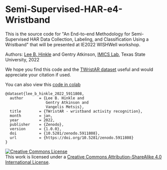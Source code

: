 # Semi-Supervised-HAR-e4-Wristband
This is the source code for "An End-to-end Methodology for Semi-Supervised HAR Data Collection, Labeling, and Classification Using a Wristband" that will be presented at IE2022 WISHWell workshop.

Authors:  [Lee B. Hinkle](https://userweb.cs.txstate.edu/~lbh31/) and Gentry Atkinson, [IMICS Lab](https://imics.wp.txstate.edu/), Texas State University, 2022

We hope you find this code and the [TWristAR dataset](https://zenodo.org/record/5911808) useful and would appreciate your citation if used.

You can also view this [code in colab](https://colab.research.google.com/drive/1yObSZMaSni-YvJ_YsS7uGaMnPWGJbKvK?usp=sharing)
```
@dataset{lee_b_hinkle_2022_5911808,
  author       = {Lee B. Hinkle and
                  Gentry Atkinson and
                  Vangelis Metsis},
  title        = {TWristAR - wristband activity recognition},
  month        = jan,
  year         = 2022,
  publisher    = {Zenodo},
  version      = {1.0.0},
  doi          = {10.5281/zenodo.5911808},
  url          = {https://doi.org/10.5281/zenodo.5911808}
}
```

<a rel="license" href="http://creativecommons.org/licenses/by-sa/4.0/"><img alt="Creative Commons License" style="border-width:0" src="https://i.creativecommons.org/l/by-sa/4.0/88x31.png" /></a><br />This work is licensed under a <a rel="license" href="http://creativecommons.org/licenses/by-sa/4.0/">Creative Commons Attribution-ShareAlike 4.0 International License</a>.
